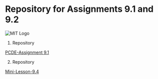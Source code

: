 # Repository for Assignments 9.1 and 9.2

![MIT Logo](https://3dprint.com/wp-content/uploads/2015/09/mit_logo-300x300.gif)

1. Repository

 <a href="https://shivkumarcdri.github.io/PCDE-Activity-9.1"> PCDE-Assignment 9.1 </a>

2. Repository

 <a href="https://shivkumarcdri.github.io/Mini-Lesson-9.4"> Mini-Lesson-9.4 </a>

